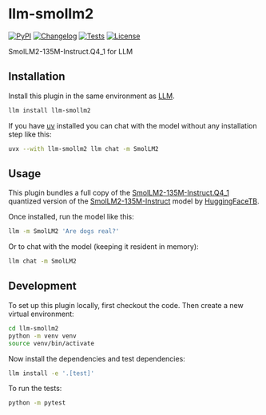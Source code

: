 # llm-smollm2

[![PyPI](https://img.shields.io/pypi/v/llm-smollm2.svg)](https://pypi.org/project/llm-smollm2/)
[![Changelog](https://img.shields.io/github/v/release/simonw/llm-smollm2?include_prereleases&label=changelog)](https://github.com/simonw/llm-smollm2/releases)
[![Tests](https://github.com/simonw/llm-smollm2/actions/workflows/test.yml/badge.svg)](https://github.com/simonw/llm-smollm2/actions/workflows/test.yml)
[![License](https://img.shields.io/badge/license-Apache%202.0-blue.svg)](https://github.com/simonw/llm-smollm2/blob/main/LICENSE)

SmolLM2-135M-Instruct.Q4_1 for LLM

## Installation

Install this plugin in the same environment as [LLM](https://llm.datasette.io/).
```bash
llm install llm-smollm2
```
If you have [uv](https://github.com/astral-sh/uv) installed you can chat with the model without any installation step like this:
```bash
uvx --with llm-smollm2 llm chat -m SmolLM2
```
## Usage

This plugin bundles a full copy of the [SmolLM2-135M-Instruct.Q4_1](https://huggingface.co/QuantFactory/SmolLM2-135M-Instruct-GGUF/blob/ab810cf68114990406fdf996510dd3d3c6adbdf5/SmolLM2-135M-Instruct.Q4_1.gguf) quantized version of the [SmolLM2-135M-Instruct](https://huggingface.co/HuggingFaceTB/SmolLM2-135M-Instruct) model by [HuggingFaceTB](https://huggingface.co/HuggingFaceTB).

Once installed, run the model like this:
```bash
llm -m SmolLM2 'Are dogs real?'
```
Or to chat with the model (keeping it resident in memory):
```bash
llm chat -m SmolLM2
```

## Development

To set up this plugin locally, first checkout the code. Then create a new virtual environment:
```bash
cd llm-smollm2
python -m venv venv
source venv/bin/activate
```
Now install the dependencies and test dependencies:
```bash
llm install -e '.[test]'
```
To run the tests:
```bash
python -m pytest
```
